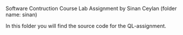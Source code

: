 Software Contruction Course Lab Assignment
by Sinan Ceylan (folder name: sinan)

In this folder you will find the source code for the QL-assignment.

